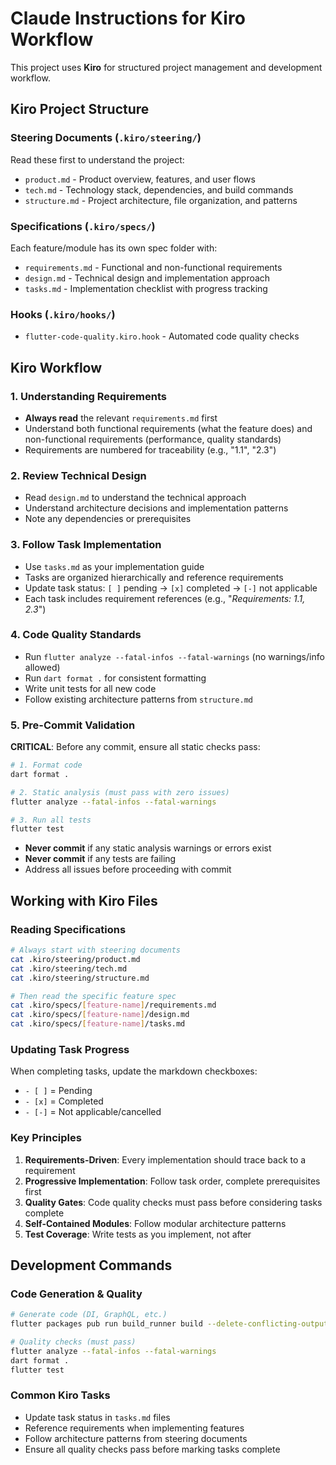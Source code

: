 # Claude Instructions for Kiro Workflow

This project uses **Kiro** for structured project management and development workflow.

## Kiro Project Structure

### Steering Documents (`.kiro/steering/`)
Read these first to understand the project:
- `product.md` - Product overview, features, and user flows
- `tech.md` - Technology stack, dependencies, and build commands  
- `structure.md` - Project architecture, file organization, and patterns

### Specifications (`.kiro/specs/`)
Each feature/module has its own spec folder with:
- `requirements.md` - Functional and non-functional requirements
- `design.md` - Technical design and implementation approach
- `tasks.md` - Implementation checklist with progress tracking

### Hooks (`.kiro/hooks/`)
- `flutter-code-quality.kiro.hook` - Automated code quality checks

## Kiro Workflow

### 1. Understanding Requirements
- **Always read** the relevant `requirements.md` first
- Understand both functional requirements (what the feature does) and non-functional requirements (performance, quality standards)
- Requirements are numbered for traceability (e.g., "1.1", "2.3")

### 2. Review Technical Design  
- Read `design.md` to understand the technical approach
- Understand architecture decisions and implementation patterns
- Note any dependencies or prerequisites

### 3. Follow Task Implementation
- Use `tasks.md` as your implementation guide
- Tasks are organized hierarchically and reference requirements
- Update task status: `[ ]` pending → `[x]` completed → `[-]` not applicable
- Each task includes requirement references (e.g., "_Requirements: 1.1, 2.3_")

### 4. Code Quality Standards
- Run `flutter analyze --fatal-infos --fatal-warnings` (no warnings/info allowed)
- Run `dart format .` for consistent formatting
- Write unit tests for all new code
- Follow existing architecture patterns from `structure.md`

### 5. Pre-Commit Validation
**CRITICAL**: Before any commit, ensure all static checks pass:
```bash
# 1. Format code
dart format .

# 2. Static analysis (must pass with zero issues)
flutter analyze --fatal-infos --fatal-warnings

# 3. Run all tests
flutter test
```
- **Never commit** if any static analysis warnings or errors exist
- **Never commit** if any tests are failing
- Address all issues before proceeding with commit

## Working with Kiro Files

### Reading Specifications
```bash
# Always start with steering documents
cat .kiro/steering/product.md
cat .kiro/steering/tech.md  
cat .kiro/steering/structure.md

# Then read the specific feature spec
cat .kiro/specs/[feature-name]/requirements.md
cat .kiro/specs/[feature-name]/design.md
cat .kiro/specs/[feature-name]/tasks.md
```

### Updating Task Progress
When completing tasks, update the markdown checkboxes:
- `- [ ]` = Pending
- `- [x]` = Completed  
- `- [-]` = Not applicable/cancelled

### Key Principles
1. **Requirements-Driven**: Every implementation should trace back to a requirement
2. **Progressive Implementation**: Follow task order, complete prerequisites first
3. **Quality Gates**: Code quality checks must pass before considering tasks complete
4. **Self-Contained Modules**: Follow modular architecture patterns
5. **Test Coverage**: Write tests as you implement, not after

## Development Commands

### Code Generation & Quality
```bash
# Generate code (DI, GraphQL, etc.)
flutter packages pub run build_runner build --delete-conflicting-outputs

# Quality checks (must pass)
flutter analyze --fatal-infos --fatal-warnings
dart format .
flutter test
```

### Common Kiro Tasks
- Update task status in `tasks.md` files
- Reference requirements when implementing features
- Follow architecture patterns from steering documents
- Ensure all quality checks pass before marking tasks complete
